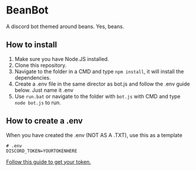 # BeanBot
A discord bot themed around beans. Yes, beans.

## How to install
1. Make sure you have Node.JS installed.
2. Clone this repository.
3. Navigate to the folder in a CMD and type `npm install`, it will install the dependencies.
4. Create a .env file in the same director as bot.js and follow the .env guide below. Just name it .env
5. Use `run.bat` or navigate to the folder with `bot.js` with CMD and type `node bot.js` to run.

## How to create a .env
When you have created the .env (NOT AS A .TXT), use this as a template

    
```
# .env
DISCORD_TOKEN=YOURTOKENHERE
```    
[Follow this guide to get your token.](https://www.writebots.com/discord-bot-token/)